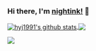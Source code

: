 ### Hi there, I'm [nightink!](https://github.com/nightink) 👋

<a href="https://github.com/nightink">
  <img align="center" src="https://github-readme-stats.vercel.app/api?username=nightink&show_icons=true&theme=radical" alt="hyj1991's github stats" />
</a>
<a href="https://github.com/nightink">
  <img align="center" src="https://github-readme-stats.vercel.app/api/top-langs/?username=nightink&layout=compact&theme=radical" />
</a>

<!--
**nightink/nightink** is a ✨ _special_ ✨ repository because its `README.md` (this file) appears on your GitHub profile.

Here are some ideas to get you started:

- 🔭 I’m currently working on ...
- 🌱 I’m currently learning ...
- 👯 I’m looking to collaborate on ...
- 🤔 I’m looking for help with ...
- 💬 Ask me about ...
- 📫 How to reach me: ...
- 😄 Pronouns: ...
- ⚡ Fun fact: ...
-->

![]( https://steins-gate-visitor-count.greenhandatsjtu.repl.co/nightink)
